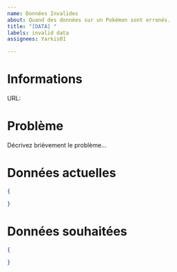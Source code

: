 ```yaml
---
name: Données Invalides
about: Quand des données sur un Pokémon sont erronés.
title: "[DATA] "
labels: invalid data
assignees: Yarkis01

---
```


# Informations
URL: 

# Problème
Décrivez brièvement le problème...

# Données actuelles
```json
{

}
```

# Données souhaitées
```json
{

}
```
